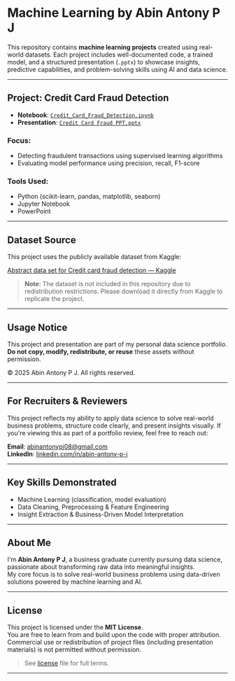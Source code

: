 # Machine Learning by Abin Antony P J

This repository contains **machine learning projects** created using real-world datasets. Each project includes well-documented code, a trained model, and a structured presentation (`.pptx`) to showcase insights, predictive capabilities, and problem-solving skills using AI and data science.

---

## Project: Credit Card Fraud Detection

- **Notebook**: [`Credit_Card_Fraud_Detection.ipynb`](CREDIT%20CARD%20FRAUD%20DETECTION.ipynb)  
- **Presentation**: [`Credit Card Fraud PPT.pptx`](CREDIT%20CARD%20FRAUD%20DETECTION%20(Ml).pptx)

### Focus:
- Detecting fraudulent transactions using supervised learning algorithms  
- Evaluating model performance using precision, recall, F1-score

### Tools Used:
- Python (scikit-learn, pandas, matplotlib, seaborn)  
- Jupyter Notebook  
- PowerPoint

---

## Dataset Source

This project uses the publicly available dataset from Kaggle:

[Abstract data set for Credit card fraud detection — Kaggle](https://www.kaggle.com/datasets/shubhamjoshi2130of/abstract-data-set-for-credit-card-fraud-detection)

> **Note**: The dataset is not included in this repository due to redistribution restrictions. Please download it directly from Kaggle to replicate the project.

---

## Usage Notice

This project and presentation are part of my personal data science portfolio.  
**Do not copy, modify, redistribute, or reuse** these assets without permission.

© 2025 Abin Antony P J. All rights reserved.

---

## For Recruiters & Reviewers

This project reflects my ability to apply data science to solve real-world business problems, structure code clearly, and present insights visually. If you're viewing this as part of a portfolio review, feel free to reach out:

**Email**: [abinantonypj08@gmail.com](mailto:abinantonypj08@gmail.com)  
**LinkedIn**: [linkedin.com/in/abin-antony-p-j](https://www.linkedin.com/in/abin-antony-p-j/)

---

## Key Skills Demonstrated

- Machine Learning (classification, model evaluation)  
- Data Cleaning, Preprocessing & Feature Engineering  
- Insight Extraction & Business-Driven Model Interpretation

---

## About Me

I'm **Abin Antony P J**, a business graduate currently pursuing data science, passionate about transforming raw data into meaningful insights.  
My core focus is to solve real-world business problems using data-driven solutions powered by machine learning and AI.

---

## License

This project is licensed under the **MIT License**.  
You are free to learn from and build upon the code with proper attribution. Commercial use or redistribution of project files (including presentation materials) is not permitted without permission.

> See [license](LICENSE) file for full terms.

---

